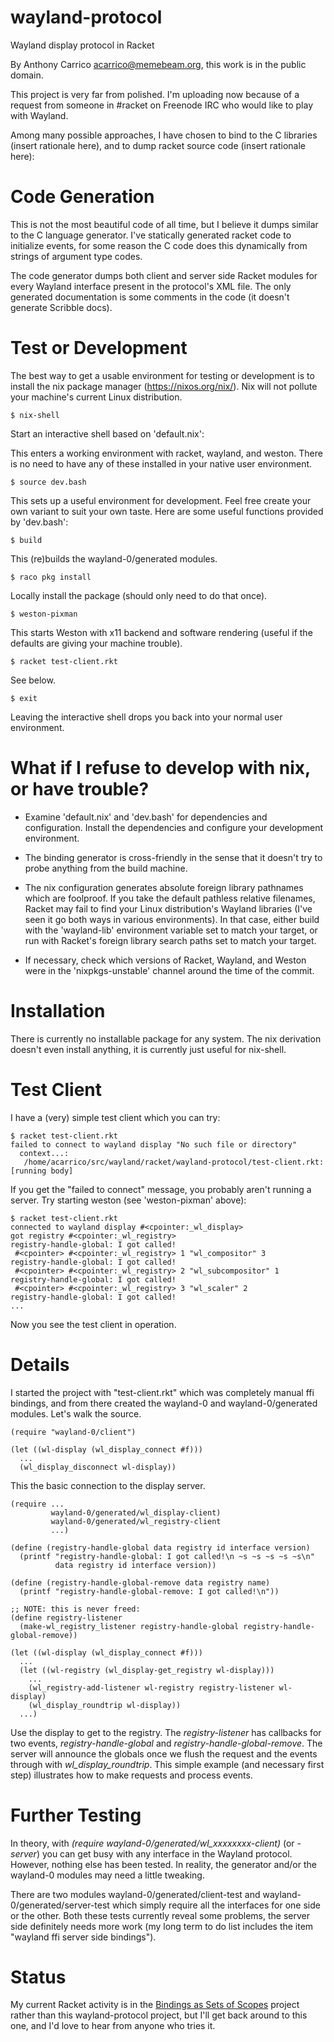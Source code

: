 # wayland-protocol
Wayland display protocol in Racket

By Anthony Carrico <acarrico@memebeam.org>, this work is in the public
domain.

This project is very far from polished. I'm uploading now because of a
request from someone in #racket on Freenode IRC who would like to play
with Wayland.

Among many possible approaches, I have chosen to bind to the C
libraries (insert rationale here), and to dump racket source code
(insert rationale here):

# Code Generation

This is not the most beautiful code of all time, but I believe it
dumps similar to the C language generator. I've statically generated
racket code to initialize events, for some reason the C code does this
dynamically from strings of argument type codes.

The code generator dumps both client and server side Racket modules
for every Wayland interface present in the protocol's XML file. The
only generated documentation is some comments in the code (it doesn't
generate Scribble docs).

# Test or Development

The best way to get a usable environment for testing or development is
to install the nix package manager (https://nixos.org/nix/). Nix will
not pollute your machine's current Linux distribution.

`$ nix-shell`

Start an interactive shell based on 'default.nix':

This enters a working environment with racket, wayland, and weston.
There is no need to have any of these installed in your native user
environment.

`$ source dev.bash`

This sets up a useful environment for development. Feel free create
your own variant to suit your own taste. Here are some useful
functions provided by 'dev.bash':

`$ build`

This (re)builds the wayland-0/generated modules.

`$ raco pkg install`

Locally install the package (should only need to do that once).

`$ weston-pixman`

This starts Weston with x11 backend and software rendering (useful if
the defaults are giving your machine trouble).

`$ racket test-client.rkt`

See below.

`$ exit`

Leaving the interactive shell drops you back into your normal
user environment.

# What if I refuse to develop with nix, or have trouble?

* Examine 'default.nix' and 'dev.bash' for dependencies and
configuration. Install the dependencies and configure your development
environment.

* The binding generator is cross-friendly in the sense that it doesn't
try to probe anything from the build machine.

* The nix configuration generates absolute foreign library pathnames
which are foolproof. If you take the default pathless relative
filenames, Racket may fail to find your Linux distribution's Wayland
libraries (I've seen it go both ways in various environments). In that
case, either build with the 'wayland-lib' environment variable set to
match your target, or run with Racket's foreign library search paths
set to match your target.

* If necessary, check which versions of Racket, Wayland, and Weston
were in the 'nixpkgs-unstable' channel around the time of the commit.

# Installation

There is currently no installable package for any system. The nix
derivation doesn't even install anything, it is currently just useful
for nix-shell.

# Test Client

I have a (very) simple test client which you can try:

```
$ racket test-client.rkt
failed to connect to wayland display "No such file or directory"
  context...:
   /home/acarrico/src/wayland/racket/wayland-protocol/test-client.rkt: [running body]
```

If you get the "failed to connect" message, you probably aren't
running a server. Try starting weston (see 'weston-pixman' above):

```
$ racket test-client.rkt
connected to wayland display #<cpointer:_wl_display>
got registry #<cpointer:_wl_registry>
registry-handle-global: I got called!
 #<cpointer> #<cpointer:_wl_registry> 1 "wl_compositor" 3
registry-handle-global: I got called!
 #<cpointer> #<cpointer:_wl_registry> 2 "wl_subcompositor" 1
registry-handle-global: I got called!
 #<cpointer> #<cpointer:_wl_registry> 3 "wl_scaler" 2
registry-handle-global: I got called!
...
```

Now you see the test client in operation.

# Details

I started the project with "test-client.rkt" which was completely
manual ffi bindings, and from there created the wayland-0 and
wayland-0/generated modules. Let's walk the source.

```
(require "wayland-0/client")

(let ((wl-display (wl_display_connect #f)))
  ...
  (wl_display_disconnect wl-display))
```

This the basic connection to the display server.

```
(require ...
         wayland-0/generated/wl_display-client)
         wayland-0/generated/wl_registry-client
         ...)

(define (registry-handle-global data registry id interface version)
  (printf "registry-handle-global: I got called!\n ~s ~s ~s ~s ~s\n"
          data registry id interface version))

(define (registry-handle-global-remove data registry name)
  (printf "registry-handle-global-remove: I got called!\n"))

;; NOTE: this is never freed:
(define registry-listener
  (make-wl_registry_listener registry-handle-global registry-handle-global-remove))

(let ((wl-display (wl_display_connect #f)))
  ...
  (let ((wl-registry (wl_display-get_registry wl-display)))
    ...
    (wl_registry-add-listener wl-registry registry-listener wl-display)
    (wl_display_roundtrip wl-display))
  ...)
```

Use the display to get to the registry. The *registry-listener* has
callbacks for two events, *registry-handle-global* and
*registry-handle-global-remove*. The server will announce the globals
once we flush the request and the events through with
*wl_display_roundtrip*. This simple example (and necessary first step)
illustrates how to make requests and process events.

# Further Testing

In theory, with *(require wayland-0/generated/wl_xxxxxxxx-client)* (or
*-server*) you can get busy with any interface in the Wayland
protocol. However, nothing else has been tested. In reality, the
generator and/or the wayland-0 modules may need a little
tweaking.

There are two modules wayland-0/generated/client-test and
wayland-0/generated/server-test which simply require all the
interfaces for one side or the other. Both these tests currently
reveal some problems, the server side definitely needs more work (my
long term to do list includes the item "wayland ffi server side
bindings").

# Status

My current Racket activity is in the
[Bindings as Sets of Scopes](https://github.com/acarrico/evaluator)
project rather than this wayland-protocol project, but I'll get back
around to this one, and I'd love to hear from anyone who tries it.
